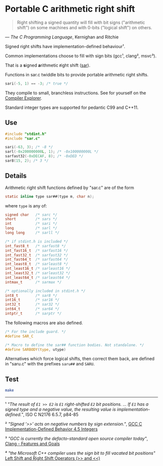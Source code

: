 # Portable C arithmetic right shift

> Right shifting a signed quantity will fill with bit signs ("arithmetic shift")
> on some machines and with 0-bits ("logical shift") on others.

&mdash; *The C Programming Language*, Kernighan and Ritchie

Signed right shifts have implementation-defined behaviour¹.

Common implementations choose to fill with sign bits
(gcc¹, clang², msvc³).

That is a **s**igned **a**rithmetic **r**ight shift
([sar](https://github.com/Rupt/c-arithmetic-right-shift)).

Functions in sar.c twiddle bits to provide portable arithmetic right shifts.
```C
sari(-5, 1) == -3; /* true */
```
They compile to small, branchless instructions.
See for yourself on the [Compiler Explorer](https://godbolt.org/z/GTYT6dfW7).

Standard integer types are supported for pedantic C99 and C++11.

## Use
```C
#include "stdint.h"
#include "sar.c"

sari(-63, 3); /* -8 */
sarl(-0x200000000L, 1); /* -0x100000000L */
sarfast32(-0xDECAF, 8); /* -0xDED */
sar8(15, 2); /* 3 */
```

## Details

Arithmetic right shift functions defined by "sar.c" are of the form
```C
static inline type sar##(type m, char n);
```
where `type` is any of:
```C
signed char   /* sarc */
short         /* sars */
int           /* sari */
long          /* sarl */
long long     /* sarll */

/* if stdint.h is included */
int_fast8_t   /* sarfast8 */
int_fast16_t  /* sarfast16 */
int_fast32_t  /* sarfast32 */
int_fast64_t  /* sarfast64 */
int_least8_t  /* sarleast8 */
int_least16_t /* sarleast16 */
int_least32_t /* sarleast32 */
int_least64_t /* sarleast64 */
intmax_t      /* sarmax */

/* optionally included in stdint.h */
int8_t        /* sar8 */
int16_t       /* sar16 */
int32_t       /* sar32 */
int64_t       /* sar64 */
intptr_t      /* sarptr */
```

The following macros are also defined.
```C
/* For the include guard. */
#define SAR_C

/* Macro to define the sar## function bodies. Not standalone. */
#define SARBODY(type, utype)
```

Alternatives which force logical shifts, then correct them back,
are defined in "saru.c" with the prefixes `saru##` and `SARU`.


## Test
```bash
make
```

___
¹ *"The result of `E1 >> E2` is `E1` right-shifted `E2` bit positions. ...
If `E1` has a signed type and a negative value, the resulting value is
implementation-defined."*, ISO C N2176 6.5.7, p84-85

² *"Signed ‘>>’ acts on negative numbers by sign extension."*,
[GCC C Implementation-Defined Behavior 4.5 Integers](https://gcc.gnu.org/onlinedocs/gcc/Integers-implementation.html#Integers-implementation)

³ *"GCC is currently the defacto-standard open source compiler today"*,
[Clang - Features and Goals](https://clang.llvm.org/features.html#gcccompat)

⁴ *"the Microsoft C++ compiler uses the sign bit to fill vacated bit positions"*
[Left Shift and Right Shift Operators (>> and <<)](https://docs.microsoft.com/en-us/cpp/cpp/left-shift-and-right-shift-operators-input-and-output?view=msvc-160#right-shifts)

